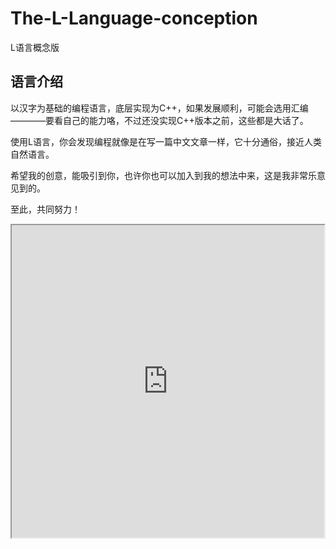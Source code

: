 # The-L-Language-conception
L语言概念版
## 语言介绍

以汉字为基础的编程语言，底层实现为C++，如果发展顺利，可能会选用汇编————要看自己的能力咯，不过还没实现C++版本之前，这些都是大话了。

使用L语言，你会发现编程就像是在写一篇中文文章一样，它十分通俗，接近人类自然语言。

希望我的创意，能吸引到你，也许你也可以加入到我的想法中来，这是我非常乐意见到的。

至此，共同努力！

<iframe name="show" id="show" width="500" height="500" src="https://github.com/CUITCHE/The-L-Language-conception/blob/master/conception/1.函数.md"></iframe>
